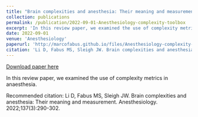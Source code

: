 ```yaml
---
title: "Brain complexities and anesthesia: Their meaning and measurement"
collection: publications
permalink: /publication/2022-09-01-Anesthesiology-complexity-toolbox
excerpt: 'In this review paper, we examined the use of complexity metrics in anaesthesia.'
date: 2022-09-01
venue: 'Anesthesiology'
paperurl: 'http://marcofabus.github.io/files/Anesthesiology-complexity-toolbox.pdf'
citation: 'Li D, Fabus MS, Sleigh JW. Brain complexities and anesthesia: Their meaning and measurement. Anesthesiology. 2022;137(3):290-302.'
---
```


<a href='http://marcofabus.github.io/files/Anesthesiology-complexity-toolbox.pdf'>Download paper here</a>

In this review paper, we examined the use of complexity metrics in anaesthesia.

Recommended citation: Li D, Fabus MS, Sleigh JW. Brain complexities and anesthesia: Their meaning and measurement. Anesthesiology. 2022;137(3):290-302.